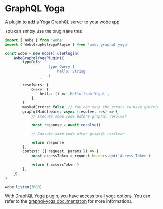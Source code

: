 # GraphQL Yoga

A plugin to add a Yoga GraphQL server to your wobe app.

You can simply use the plugin like this:

```ts
import { Wobe } from 'wobe'
import { WobeGraphqlYogaPlugin } from 'wobe-graphql-yoga'

const wobe = new Wobe().usePlugin(
	WobeGraphqlYogaPlugin({
		typeDefs: `
					type Query {
						hello: String
					}
				`,
		resolvers: {
			Query: {
				hello: () => 'Hello from Yoga!',
			},
		},
		maskedErrors: false, // You can mask the errors to have generic errors in production
		graphqlMiddleware: async (resolve, res) => {
			// Execute some code before graphql resolver

			const response = await resolve()

			// Execute some code after graphql resolver

			return response
		},
		context: ({ request, params }) => {
			const accessToken = request.headers.get('Access-Token')

			return { accessToken }
		},
	}),
)

wobe.listen(3000)
```

With GraphQL Yoga plugin, you have access to all yoga options. You can refer to the [graphql-yoga documentation](https://the-guild.dev/graphql/yoga-server/docs) for more informations.
